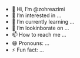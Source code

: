 - 👋 Hi, I’m @zohreazimi
- 👀 I’m interested in ...
- 🌱 I’m currently learning ...
- 💞️ I’m lookinborate on ...
- 📫 How to reach me ...
- 😄 Pronouns: ...
- ⚡ Fun fact: ...

<!---
zohreazimi/zohreazimi is a ✨ special ✨ repository because its `README.md` (this file) appears on your GitHub profile.
You can click the Preview link to take a look at your changes.
--->
